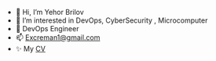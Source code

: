 - 👋 Hi, I’m Yehor Brilov
- 👀 I’m interested in DevOps, CyberSecurity , Microcomputer
- 🌱 DevOps Engineer
- 📫 Excreman1@gmail.com
- ✨ My [CV](https://github.com/eTopchik/CV/blob/main/Yehor_Brilov_-_DevOps_Engineer.pdf)

<!---
eTopchik/eTopchik is a ✨ special ✨ repository because its `README.md` (this file) appears on your GitHub profile.
You can click the Preview link to take a look at your changes.
--->
